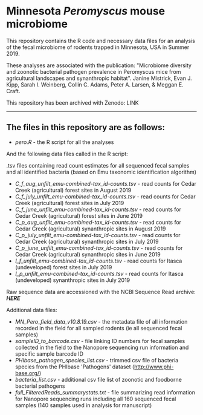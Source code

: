 # Minnesota <i>Peromyscus</i> mouse microbiome
This repository contains the R code and necessary data files for an analysis of the fecal microbiome of rodents trapped in Minnesota, USA in Summer 2019.

These analyses are associated with the publication: "Microbiome diversity and zoonotic bacterial pathogen prevalence in Peromyscus mice from agricultural landscapes and synanthropic habitat". Janine Mistrick, Evan J. Kipp, Sarah I. Weinberg, Collin C. Adams, Peter A. Larsen, & Meggan E. Craft.

This repository has been archived with Zenodo: LINK

---

## The files in this repository are as follows:

- <i>pero.R</i> - the R script for all the analyses


And the following data files called in the R script:

.tsv files containing read count estimates for all sequenced fecal samples and all identified bacteria (based on Emu taxonomic identification algorithm)

- <i>C_f_aug_unfilt_emu-combined-tax_id-counts.tsv</i> - read counts for Cedar Creek (agricultural) forest sites in August 2019
- <i>C_f_july_unfilt_emu-combined-tax_id-counts.tsv</i> - read counts for Cedar Creek (agricultural) forest sites in July 2019
- <i>C_f_june_unfilt_emu-combined-tax_id-counts.tsv</i> - read counts for Cedar Creek (agricultural) forest sites in June 2019
- <i>C_p_aug_unfilt_emu-combined-tax_id-counts.tsv</i> - read counts for Cedar Creek (agricultural) synanthropic sites in August 2019
- <i>C_p_july_unfilt_emu-combined-tax_id-counts.tsv</i> - read counts for Cedar Creek (agricultural) synanthropic sites in July 2019
- <i>C_p_june_unfilt_emu-combined-tax_id-counts.tsv</i> - read counts for Cedar Creek (agricultural) synanthropic sites in June 2019
- <i>I_f_unfilt_emu-combined-tax_id-counts.tsv</i> - read counts for Itasca (undeveloped) forest sites in July 2019
- <i>I_p_unfilt_emu-combined-tax_id-counts.tsv</i> - read counts for Itasca (undeveloped) synanthropic sites in July 2019

Raw sequence data are accessioned with the NCBI Sequence Read archive: ___HERE___

Additional data files:

- <i>MN_Pero_field_data_v10.8.19.csv</i> - the metadata file of all information recorded in the field for all sampled rodents (ie all sequenced fecal samples)
- <i>sampleID_to_barcode.csv</i> - file linking ID numbers for fecal samples collected in the field to the Nanopore sequencing run information and specific sample barcode ID
- <i>PHIbase_pathogen_species_list.csv</i> - trimmed csv file of bacteria species from the PHIbase 'Pathogens' dataset (http://www.phi-base.org/)
- <i>bacteria_list.csv</i> - additional csv file list of zoonotic and foodborne bacterial pathogens
- <i>full_FilteredReads_summarystats.txt</i> - file summarizing read information for Nanopore sequencing runs including all 160 sequenced fecal samples (140 samples used in analysis for manuscript)
